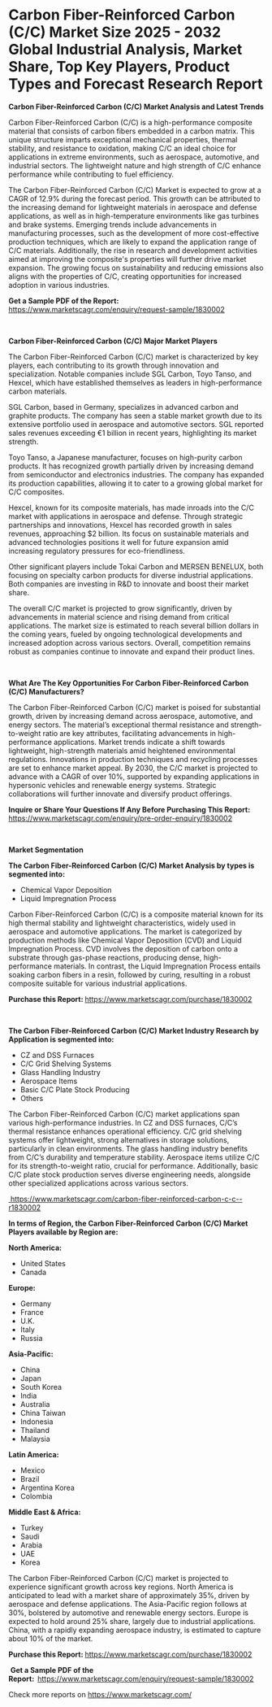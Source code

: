 <p><h1>Carbon Fiber-Reinforced Carbon (C/C) Market Size 2025 - 2032 Global Industrial Analysis, Market Share, Top Key Players, Product Types and Forecast Research Report</h1></p><p><strong>Carbon Fiber-Reinforced Carbon (C/C) Market Analysis and Latest Trends</strong></p>
<p><p>Carbon Fiber-Reinforced Carbon (C/C) is a high-performance composite material that consists of carbon fibers embedded in a carbon matrix. This unique structure imparts exceptional mechanical properties, thermal stability, and resistance to oxidation, making C/C an ideal choice for applications in extreme environments, such as aerospace, automotive, and industrial sectors. The lightweight nature and high strength of C/C enhance performance while contributing to fuel efficiency.</p><p>The Carbon Fiber-Reinforced Carbon (C/C) Market is expected to grow at a CAGR of 12.9% during the forecast period. This growth can be attributed to the increasing demand for lightweight materials in aerospace and defense applications, as well as in high-temperature environments like gas turbines and brake systems. Emerging trends include advancements in manufacturing processes, such as the development of more cost-effective production techniques, which are likely to expand the application range of C/C materials. Additionally, the rise in research and development activities aimed at improving the composite's properties will further drive market expansion. The growing focus on sustainability and reducing emissions also aligns with the properties of C/C, creating opportunities for increased adoption in various industries.</p></p>
<p><strong>Get a Sample PDF of the Report:&nbsp;</strong> <a href="https://www.marketscagr.com/enquiry/request-sample/1830002?utm_campaign=2304&utm_medium=2&utm_source=Github&utm_content=ia&utm_term=26032025&utm_id=carbon-fiber-reinforced-carbon-cc">https://www.marketscagr.com/enquiry/request-sample/1830002</a></p>
<p>&nbsp;</p>
<p><strong>Carbon Fiber-Reinforced Carbon (C/C) Major Market Players</strong></p>
<p><p>The Carbon Fiber-Reinforced Carbon (C/C) market is characterized by key players, each contributing to its growth through innovation and specialization. Notable companies include SGL Carbon, Toyo Tanso, and Hexcel, which have established themselves as leaders in high-performance carbon materials.</p><p>SGL Carbon, based in Germany, specializes in advanced carbon and graphite products. The company has seen a stable market growth due to its extensive portfolio used in aerospace and automotive sectors. SGL reported sales revenues exceeding €1 billion in recent years, highlighting its market strength.</p><p>Toyo Tanso, a Japanese manufacturer, focuses on high-purity carbon products. It has recognized growth partially driven by increasing demand from semiconductor and electronics industries. The company has expanded its production capabilities, allowing it to cater to a growing global market for C/C composites.</p><p>Hexcel, known for its composite materials, has made inroads into the C/C market with applications in aerospace and defense. Through strategic partnerships and innovations, Hexcel has recorded growth in sales revenues, approaching $2 billion. Its focus on sustainable materials and advanced technologies positions it well for future expansion amid increasing regulatory pressures for eco-friendliness.</p><p>Other significant players include Tokai Carbon and MERSEN BENELUX, both focusing on specialty carbon products for diverse industrial applications. Both companies are investing in R&D to innovate and boost their market share.</p><p>The overall C/C market is projected to grow significantly, driven by advancements in material science and rising demand from critical applications. The market size is estimated to reach several billion dollars in the coming years, fueled by ongoing technological developments and increased adoption across various sectors. Overall, competition remains robust as companies continue to innovate and expand their product lines.</p></p>
<p>&nbsp;</p>
<p><strong>What Are The Key Opportunities For Carbon Fiber-Reinforced Carbon (C/C) Manufacturers?</strong></p>
<p><p>The Carbon Fiber-Reinforced Carbon (C/C) market is poised for substantial growth, driven by increasing demand across aerospace, automotive, and energy sectors. The material’s exceptional thermal resistance and strength-to-weight ratio are key attributes, facilitating advancements in high-performance applications. Market trends indicate a shift towards lightweight, high-strength materials amid heightened environmental regulations. Innovations in production techniques and recycling processes are set to enhance market appeal. By 2030, the C/C market is projected to advance with a CAGR of over 10%, supported by expanding applications in hypersonic vehicles and renewable energy systems. Strategic collaborations will further innovate and diversify product offerings.</p></p>
<p><strong>Inquire or Share Your Questions If Any Before Purchasing This Report:</strong> <a href="https://www.marketscagr.com/enquiry/pre-order-enquiry/1830002?utm_campaign=2304&utm_medium=2&utm_source=Github&utm_content=ia&utm_term=26032025&utm_id=carbon-fiber-reinforced-carbon-cc">https://www.marketscagr.com/enquiry/pre-order-enquiry/1830002</a></p>
<p>&nbsp;</p>
<p><strong>Market Segmentation</strong></p>
<p><strong>The Carbon Fiber-Reinforced Carbon (C/C) Market Analysis by types is segmented into:</strong></p>
<p><ul><li>Chemical Vapor Deposition</li><li>Liquid Impregnation Process</li></ul></p>
<p><p>Carbon Fiber-Reinforced Carbon (C/C) is a composite material known for its high thermal stability and lightweight characteristics, widely used in aerospace and automotive applications. The market is categorized by production methods like Chemical Vapor Deposition (CVD) and Liquid Impregnation Process. CVD involves the deposition of carbon onto a substrate through gas-phase reactions, producing dense, high-performance materials. In contrast, the Liquid Impregnation Process entails soaking carbon fibers in a resin, followed by curing, resulting in a robust composite suitable for various industrial applications.</p></p>
<p><strong>Purchase this Report:&nbsp;</strong><a href="https://www.marketscagr.com/purchase/1830002?utm_campaign=2304&utm_medium=2&utm_source=Github&utm_content=ia&utm_term=26032025&utm_id=carbon-fiber-reinforced-carbon-cc">https://www.marketscagr.com/purchase/1830002</a></p>
<p>&nbsp;</p>
<p><strong>The Carbon Fiber-Reinforced Carbon (C/C) Market Industry Research by Application is segmented into:</strong></p>
<p><ul><li>CZ and DSS Furnaces</li><li>C/C Grid Shelving Systems</li><li>Glass Handling Industry</li><li>Aerospace Items</li><li>Basic C/C Plate Stock Producing</li><li>Others</li></ul></p>
<p><p>The Carbon Fiber-Reinforced Carbon (C/C) market applications span various high-performance industries. In CZ and DSS furnaces, C/C’s thermal resistance enhances operational efficiency. C/C grid shelving systems offer lightweight, strong alternatives in storage solutions, particularly in clean environments. The glass handling industry benefits from C/C’s durability and temperature stability. Aerospace items utilize C/C for its strength-to-weight ratio, crucial for performance. Additionally, basic C/C plate stock production serves diverse engineering needs, alongside other specialized applications across various sectors.</p></p>
<p><a href="https://www.marketscagr.com/carbon-fiber-reinforced-carbon-c-c--r1830002?utm_campaign=2304&utm_medium=2&utm_source=Github&utm_content=ia&utm_term=26032025&utm_id=carbon-fiber-reinforced-carbon-cc">&nbsp;https://www.marketscagr.com/carbon-fiber-reinforced-carbon-c-c--r1830002</a></p>
<p><strong>In terms of Region, the Carbon Fiber-Reinforced Carbon (C/C) Market Players available by Region are:</strong></p>
<p>
    <p> <strong> North America: </strong>
        <ul>
            <li>United States</li>
            <li>Canada</li>
        </ul>
        </p> 
    <p> <strong> Europe: </strong>
        <ul>
            <li>Germany</li>
            <li>France</li>
            <li>U.K.</li>
            <li>Italy</li>
            <li>Russia</li>
        </ul>
        </p> 
    <p> <strong> Asia-Pacific: </strong>
        <ul>
            <li>China</li>
            <li>Japan</li>
            <li>South Korea</li>
            <li>India</li>
            <li>Australia</li>
            <li>China Taiwan</li>
            <li>Indonesia</li>
            <li>Thailand</li>
            <li>Malaysia</li>
        </ul>
        </p> 
    <p> <strong> Latin America: </strong>
        <ul>
            <li>Mexico</li>
            <li>Brazil</li>
            <li>Argentina Korea</li>
            <li>Colombia</li>
        </ul>
        </p> 
    <p> <strong> Middle East & Africa: </strong>
        <ul>
            <li>Turkey</li>
            <li>Saudi</li>
            <li>Arabia</li>
            <li>UAE</li>
            <li>Korea</li>
        </ul>
    </p>
    </p>
<p><p>The Carbon Fiber-Reinforced Carbon (C/C) market is projected to experience significant growth across key regions. North America is anticipated to lead with a market share of approximately 35%, driven by aerospace and defense applications. The Asia-Pacific region follows at 30%, bolstered by automotive and renewable energy sectors. Europe is expected to hold around 25% share, largely due to industrial applications. China, with a rapidly expanding aerospace industry, is estimated to capture about 10% of the market.</p></p>
<p><strong>Purchase this Report: </strong><a href="https://www.marketscagr.com/purchase/1830002?utm_campaign=2304&utm_medium=2&utm_source=Github&utm_content=ia&utm_term=26032025&utm_id=carbon-fiber-reinforced-carbon-cc">https://www.marketscagr.com/purchase/1830002</a></p>
<p>&nbsp;<strong>Get a Sample PDF of the Report:&nbsp;&nbsp;</strong><a href="https://www.marketscagr.com/enquiry/request-sample/1830002?utm_campaign=2304&utm_medium=2&utm_source=Github&utm_content=ia&utm_term=26032025&utm_id=carbon-fiber-reinforced-carbon-cc">https://www.marketscagr.com/enquiry/request-sample/1830002</a></p>
<p><strong></strong></p>
<p>Check more reports on <a href="https://www.marketscagr.com/?utm_campaign=2304&utm_medium=2&utm_source=Github&utm_content=ia&utm_term=26032025&utm_id=carbon-fiber-reinforced-carbon-cc">https://www.marketscagr.com/</a></p>